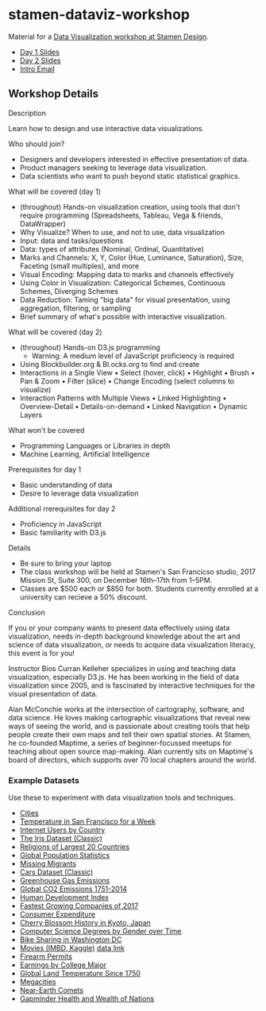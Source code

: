# stamen-dataviz-workshop

Material for a [Data Visualization workshop at Stamen Design](https://stamen.com/data-visualization-classes/data-visualization-foundations/).

 * [Day 1 Slides](https://docs.google.com/presentation/d/1bEhUsW5Or01m3FX2dhzH-3CXpx2uaXwE0bkNaBS5Wyk/edit?usp=sharing)
 * [Day 2 Slides](https://docs.google.com/presentation/d/104evml40TpEK73oQ3xGAMN-g_FiwOsYWfgx-9vQ0oB8/edit?usp=sharing)
 * [Intro Email](https://docs.google.com/document/d/12l-ncsLO7J9bA7axVOCHXoRvmtgv-9yZkVOyOIeW9HI/edit)

## Workshop Details

Description

Learn how to design and use interactive data visualizations.

Who should join?

 * Designers and developers interested in effective presentation of data.
 * Product managers seeking to leverage data visualization.
 * Data scientists who want to push beyond static statistical graphics.

What will be covered (day 1)

 * (throughout) Hands-on visualization creation, using tools that don't require programming (Spreadsheets, Tableau, Vega & friends, DataWrapper)
 * Why Visualize? When to use, and not to use, data visualization
 * Input: data and tasks/questions
 * Data: types of attributes (Nominal, Ordinal, Quantitative)
 * Marks and Channels: X, Y, Color (Hue, Luminance, Saturation), Size, Faceting (small multiples), and more
 * Visual Encoding: Mapping data to marks and channels effectively
 * Using Color in Visualization: Categorical Schemes, Continuous Schemes, Diverging Schemes
 * Data Reduction: Taming "big data" for visual presentation, using aggregation, filtering, or sampling
 * Brief summary of what's possible with interactive visualization.

What will be covered (day 2)
 * (throughout) Hands-on D3.js programming
   * Warning: A medium level of JavaScript proficiency is required
 * Using Blockbuilder.org & Bl.ocks.org to find and create
 * Interactions in a Single View
      • Select (hover, click)
      • Highlight
      •  Brush
      •  Pan & Zoom
      •  Filter (slice)
      •  Change Encoding (select columns to visualize)
 *  Interaction Patterns with Multiple Views
      •  Linked Highlighting
      •  Overview-Detail
      •  Details-on-demand
      •  Linked Navigation
      •  Dynamic Layers

What won't be covered

 * Programming Languages or Libraries in depth
 * Machine Learning, Artificial Intelligence

Prerequisites for day 1

 * Basic understanding of data
 * Desire to leverage data visualization

Additional rrerequisites for day 2

 * Proficiency in JavaScript
 * Basic familiarity with D3.js

Details

 * Be sure to bring your laptop
 * The class workshop will be held at Stamen's San Francicso studio, 2017 Mission St, Suite 300, on December 16th–17th from 1–5PM.
 * Classes are $500 each or $850 for both. Students currently enrolled at a university can recieve a 50% discount.   

Conclusion

If you or your company wants to present data effectively using data visualization, needs in-depth background knowledge about the art and science of data visualization, or needs to acquire data visualization literacy, this event is for you!

Instructor Bios
Curran Kelleher specializes in using and teaching data visualization, especially D3.js. He has been working in the field of data visualization since 2005, and is fascinated by interactive techniques for the visual presentation of data.

Alan McConchie works at the intersection of cartography, software, and data science. He loves making cartographic visualizations that reveal new ways of seeing the world, and is passionate about creating tools that help people create their own maps and tell their own spatial stories. At Stamen, he co-founded Maptime, a series of beginner-focussed meetups for teaching about open source map-making. Alan currently sits on Maptime's board of directors, which supports over 70 local chapters around the world.

### Example Datasets

Use these to experiment with data visualization tools and techniques.

 * [Cities](https://bl.ocks.org/curran/115407b42ef85b0758595d05c825b346)
 * [Temperature in San Francisco for a Week](https://bl.ocks.org/curran/90240a6d88bdb1411467b21ea0769029)
 * [Internet Users by Country](https://bl.ocks.org/curran/e842c1b64974666c60fc3e437f8c8cf9)
 * [The Iris Dataset (Classic)](https://bl.ocks.org/curran/ecb09f2605c7fbbadf0eeb75da5f0a6b)
 * [Religions of Largest 20 Countries](https://bl.ocks.org/curran/0d2cc6698cad72a48027b8de0ebb417d)
 * [Global Population Statistics](https://bl.ocks.org/BruceHenry/f9c8fdaa96182f18c5517a0d18323f40)
 * [Missing Migrants](https://bl.ocks.org/dbeach24/5eeaeab746a0f7bdd6a3feb1221862d1)
 * [Cars Dataset (Classic)](https://bl.ocks.org/yifancui/747ad6a045d1c8d3487eae647608f7e7)
 * [Greenhouse Gas Emissions](https://bl.ocks.org/RobertDelgado/3e056141ddb506059350ea9948b3af4b)
 * [Global CO2 Emissions 1751-2014](https://bl.ocks.org/sajudson/d1094a88bc612e2b0d8ac7952080f0db)
 * [Human Development Index](https://bl.ocks.org/RobertDelgado/6d535a51ed1c70253c2595c11257a437)
 * [Fastest Growing Companies of 2017](https://bl.ocks.org/connieGao0819/8e49bb81b779eef5b524690a6ff30ecb)
 * [Consumer Expenditure](https://bl.ocks.org/Sania1/43edb286b8678e4cbe0144bdc86a443b)
 * [Cherry Blossom History in Kyoto, Japan](https://bl.ocks.org/thulse/ba5299b7b0b13c2511166c697d41d42d)
 * [Computer Science Degrees by Gender over Time](https://bl.ocks.org/sajudson/772c6d0f442c16f98928bf5831646cb0)
 * [Bike Sharing in Washington DC](https://bl.ocks.org/sajudson/d8d4909fa0512302a95b1e0982a07c0f)
 * [Movies (IMBD, Kaggle)](https://bl.ocks.org/adamfknapp/42793e26c7f4f6eb4dc22174658b7257) [data link](https://gist.githubusercontent.com/adamfknapp/42793e26c7f4f6eb4dc22174658b7257/raw/53fa85913417163ac3c041b967f271044262100c/data.csv)
 * [Firearm Permits](https://bl.ocks.org/adamfknapp/1de11cbce59ad89009ff4d61bede70a4)
 * [Earnings by College Major](https://bl.ocks.org/echomelodylwh/d01bedeb99325c27e97f164d8ce7ca9c)
 * [Global Land Temperature Since 1750](https://bl.ocks.org/anqi-lu/99134b5263dc4315fff44e2c68b8eafd)
 * [Megacities](https://bl.ocks.org/anqi-lu/bc73bc205ec19921c89fb2ce76ba703b)
 * [Near-Earth Comets](https://bl.ocks.org/jpasini/656aaf4e7fdcdfb0e24d7438752ea34b)
 * [Gapminder Health and Wealth of Nations](https://raw.githubusercontent.com/resbaz/r-novice-gapminder-files/master/data/gapminder-FiveYearData.csv)
